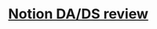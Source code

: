 # [Notion DA/DS review](https://www.notion.so/b6d957d55d8447ba9db500ebfcf05c2e?v=ebc8577d498f42c1885ceed7588e4b35)
